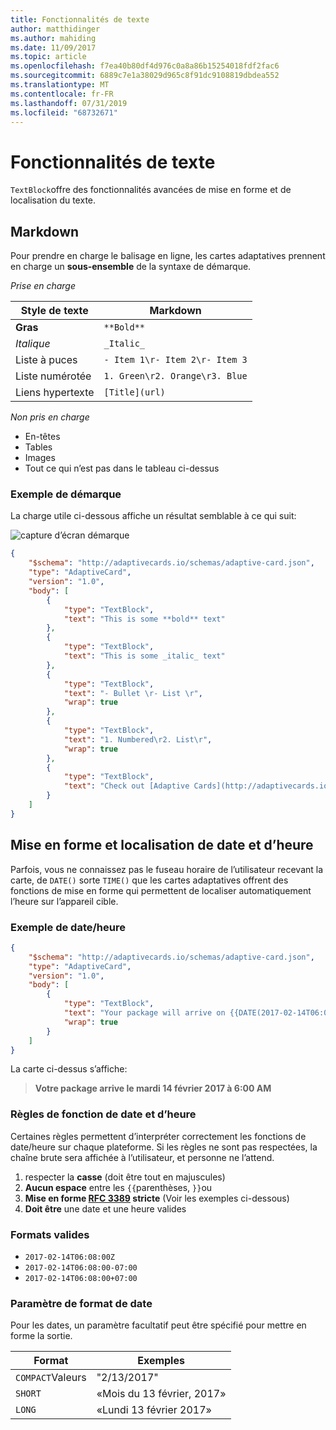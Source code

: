 ```yaml
---
title: Fonctionnalités de texte
author: matthidinger
ms.author: mahiding
ms.date: 11/09/2017
ms.topic: article
ms.openlocfilehash: f7ea40b80df4d976c0a8a86b15254018fdf2fac6
ms.sourcegitcommit: 6889c7e1a38029d965c8f91dc9108819dbdea552
ms.translationtype: MT
ms.contentlocale: fr-FR
ms.lasthandoff: 07/31/2019
ms.locfileid: "68732671"
---
```

# <a name="text-features"></a>Fonctionnalités de texte

`TextBlock`offre des fonctionnalités avancées de mise en forme et de localisation du texte.

## <a name="markdown"></a>Markdown
Pour prendre en charge le balisage en ligne, les cartes adaptatives prennent en charge un **sous-ensemble** de la syntaxe de démarque.

_Prise en charge_

| Style de texte      | Markdown |
|-----------------|-----|
| **Gras**        | ```**Bold**``` |
| _Italique_        | ```_Italic_``` |
| Liste à puces     | ```- Item 1\r- Item 2\r- Item 3``` | 
| Liste numérotée   | ```1. Green\r2. Orange\r3. Blue``` |
| Liens hypertexte      | ```[Title](url)``` |

_Non pris en charge_

* En-têtes
* Tables
* Images
* Tout ce qui n’est pas dans le tableau ci-dessus

### <a name="markdown-example"></a>Exemple de démarque

La charge utile ci-dessous affiche un résultat semblable à ce qui suit:

![capture d’écran démarque](media/text-features/markdown.png)

```json
{
    "$schema": "http://adaptivecards.io/schemas/adaptive-card.json",
    "type": "AdaptiveCard",
    "version": "1.0",
    "body": [
        {
            "type": "TextBlock",
            "text": "This is some **bold** text"
        },
        {
            "type": "TextBlock",
            "text": "This is some _italic_ text"
        },
        {
            "type": "TextBlock",
            "text": "- Bullet \r- List \r",
            "wrap": true
        },
        {
            "type": "TextBlock",
            "text": "1. Numbered\r2. List\r",
            "wrap": true
        },
        {
            "type": "TextBlock",
            "text": "Check out [Adaptive Cards](http://adaptivecards.io)"
        }
    ]
}
```

## <a name="datetime-formatting-and-localization"></a>Mise en forme et localisation de date et d’heure

Parfois, vous ne connaissez pas le fuseau horaire de l’utilisateur recevant la carte, de `DATE()` sorte `TIME()` que les cartes adaptatives offrent des fonctions de mise en forme qui permettent de localiser automatiquement l’heure sur l’appareil cible.

### <a name="datetime-example"></a>Exemple de date/heure

```json
{
    "$schema": "http://adaptivecards.io/schemas/adaptive-card.json",
    "type": "AdaptiveCard",
    "version": "1.0",
    "body": [
        {
            "type": "TextBlock",
            "text": "Your package will arrive on {{DATE(2017-02-14T06:00:00Z, SHORT)}} at {{TIME(2017-02-14T06:00:00Z)}}",
            "wrap": true
        }
    ]
}
```

La carte ci-dessus s’affiche: 

> **Votre package arrive le mardi 14 février 2017 à 6:00 AM**

### <a name="datetime-function-rules"></a>Règles de fonction de date et d’heure

Certaines règles permettent d’interpréter correctement les fonctions de date/heure sur chaque plateforme. Si les règles ne sont pas respectées, la chaîne brute sera affichée à l’utilisateur, et personne ne l’attend.

1. respecter la **casse** (doit être tout en majuscules)
1. **Aucun espace** entre les `{{`parenthèses, `}}`ou
1. **Mise en forme [RFC 3389](https://tools.ietf.org/html/rfc3339) stricte** (Voir les exemples ci-dessous)
1. **Doit être** une date et une heure valides

### <a name="valid-formats"></a>Formats valides

* `2017-02-14T06:08:00Z`
* `2017-02-14T06:08:00-07:00`
* `2017-02-14T06:08:00+07:00`

### <a name="date-formatting-param"></a>Paramètre de format de date

Pour les dates, un paramètre facultatif peut être spécifié pour mettre en forme la sortie.


|       Format        |            Exemples            |
|---------------------|-------------------------------|
| `COMPACT`Valeurs |          "2/13/2017"          |
|       `SHORT`       |     «Mois du 13 février, 2017»     |
|       `LONG`        | «Lundi 13 février 2017» |

